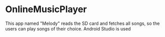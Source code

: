 # OnlineMusicPlayer
This app named "Melody" reads the SD card and fetches all songs, so the users can play songs of their choice. Android Studio is used
